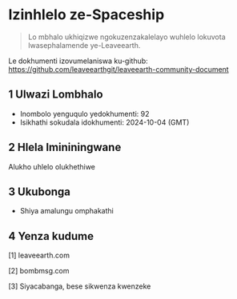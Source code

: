 # Izinhlelo ze-Spaceship

>Lo mbhalo ukhiqizwe ngokuzenzakalelayo wuhlelo lokuvota lwasephalamende ye-Leaveearth.

Le dokhumenti izovumelaniswa ku-github: https://github.com/leaveearthgit/leaveearth-community-document

## 1 Ulwazi Lombhalo

- Inombolo yenguqulo yedokhumenti: 92
- Isikhathi sokudala idokhumenti: 2024-10-04 (GMT)

## 2 Hlela Imininingwane

Alukho uhlelo olukhethiwe

## 3 Ukubonga
* Shiya amalungu omphakathi

## 4 Yenza kudume
[1] leaveearth.com

[2] bombmsg.com

[3] Siyacabanga, bese sikwenza kwenzeke